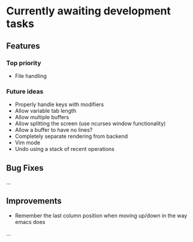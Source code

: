 # Currently awaiting development tasks

## Features

### Top priority

* File handling

### Future ideas

* Properly handle keys with modifiers
* Allow variable tab length
* Allow multiple buffers
* Allow splitting the screen (use ncurses window functionality)
* Allow a buffer to have no lines?
* Completely separate rendering from backend
* Vim mode
* Undo using a stack of recent operations

## Bug Fixes

...

## Improvements

* Remember the last column position when moving up/down in the way emacs does

...
